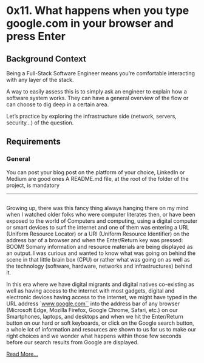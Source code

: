 # 0x11. What happens when you type google.com in your browser and press Enter

## Background Context
Being a Full-Stack Software Engineer means you’re comfortable interacting with any layer of the stack.

A way to easily assess this is to simply ask an engineer to explain how a software system works. They can have a general overview of the flow or can choose to dig deep in a certain area.

Let’s practice by exploring the infrastructure side (network, servers, security…) of the question.

## Requirements

### General

You can post your blog post on the platform of your choice, LinkedIn or Medium are good ones
A README.md file, at the root of the folder of the project, is mandatory

---

<img src="">


Growing up, there was this fancy thing always hanging there on my mind when I watched older folks who were computer literates then, or have been exposed to the world of Computers and computing, using a digital computer or smart devices to surf the internet and one of them was entering a URL (Uniform Resource Locator) or a URI (Uniform Resource Identifier) on the address bar of a browser and when the Enter/Return key was pressed: BOOM! Somany information and resource materials are being displayed as an output. I was curious and wanted to know what was going on behind the scene in that little brain box (CPU) or rather what was going on as well as the technology (software, hardware, networks and infrastructures) behind it.

In this era where we have digital migrants and digital natives co-existing as well as having access to the internet with most gadgets, digital and electronic devices having access to the internet, we might have typed in the URL address `www.google.com`` into the address bar of any browser (Microsoft Edge, Mozilla Firefox, Google Chrome, Safari, etc.) on our Smartphones, laptops, and desktops and when we hit the Enter/Return button on our hard or soft keyboards, or click on the Google search button, a whole lot of information and resources are shown to us for us to make our right choices and we wonder what happens within those few seconds before our search results from Google are displayed.

<a href="https://sampulcodemine.hashnode.dev/what-happens-when-you-type-wwwgooglecom-in-your-browser-and-press-enter" title="Read More" taget="_blank">Read More...</a>